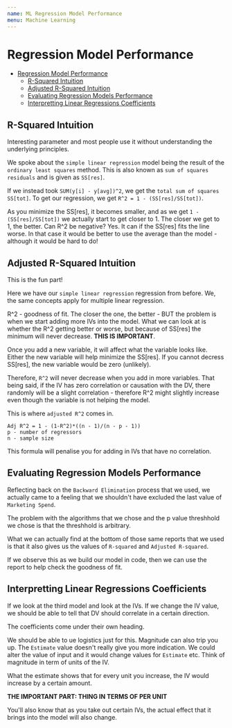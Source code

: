 ```yaml
---
name: ML Regression Model Performance
menu: Machine Learning 
---
```

# Regression Model Performance

<!-- TOC -->

*   [Regression Model Performance](#regression-model-performance)
    *   [R-Squared Intuition](#r-squared-intuition)
    *   [Adjusted R-Squared Intuition](#adjusted-r-squared-intuition)
    *   [Evaluating Regression Models Performance](#evaluating-regression-models-performance)
    *   [Interpretting Linear Regressions Coefficients](#interpretting-linear-regressions-coefficients)

<!-- /TOC -->

## R-Squared Intuition

Interesting parameter and most people use it without understanding the underlying principles.

We spoke about the `simple linear regression` model being the result of the `ordinary least squares` method. This is also known as `sum of squares residuals` and is given as `SS[res]`.

If we instead took `SUM(y[i] - y[avg])^2`, we get the `total sum of squares SS[tot]`. To get our regression, we get `R^2 = 1 - (SS[res]/SS[tot])`.

As you minimize the SS[res], it becomes smaller, and as we get `1 - (SS[res]/SS[tot])` we actually start to get closer to 1. The closer we get to 1, the better. Can R^2 be negative? Yes. It can if the SS[res] fits the line worse. In that case it would be better to use the average than the model - although it would be hard to do!

## Adjusted R-Squared Intuition

This is the fun part!

Here we have our `simple linear regression` regression from before. We, the same concepts apply for multiple linear regression.

R^2 - goodness of fit. The closer the one, the better - BUT the problem is when we start adding more IVs into the model. What we can look at is whether the R^2 getting better or worse, but because of SS[res] the minimum will never decrease. **THIS IS IMPORTANT**.

Once you add a new variable, it will affect what the variable looks like. Either the new variable will help minimize the SS[res]. If you cannot decress SS[res], the new variable would be zero (unlikely).

Therefore, `R^2` will never decrease when you add in more variables. That being said, if the IV has zero correlation or causation with the DV, there randomly will be a slight correlation - therefore R^2 might slightly increase even though the variable is not helping the model.

This is where `adjusted R^2` comes in.

```
Adj R^2 = 1 - (1-R^2)*((n - 1)/(n - p - 1))
p - number of regressors
n - sample size
```

This formula will penalise you for adding in IVs that have no correlation.

## Evaluating Regression Models Performance

Reflecting back on the `Backward Elimination` process that we used, we actually came to a feeling that we shouldn't have excluded the last value of `Marketing Spend`.

The problem with the algorithms that we chose and the p value threshhold we chose is that the threshhold is arbitrary.

What we can actually find at the bottom of those same reports that we used is that it also gives us the values of `R-squared` and `Adjusted R-squared`.

If we observe this as we build our model in code, then we can use the report to help check the goodness of fit.

## Interpretting Linear Regressions Coefficients

If we look at the third model and look at the IVs. If we change the IV value, we should be able to tell that DV should correlate in a certain direction.

The coefficients come under their own heading.

We should be able to ue logistics just for this. Magnitude can also trip you up. The `Estimate` value doesn't really give you more indication. We could alter the value of input and it would change values for `Estimate` etc. Think of magnitude in term of units of the IV.

What the estimate shows that for every unit you increase, the IV would increase by a certain amount.

**THE IMPORTANT PART: THING IN TERMS OF PER UNIT**

You'll also know that as you take out certain IVs, the actual effect that it brings into the model will also change.
